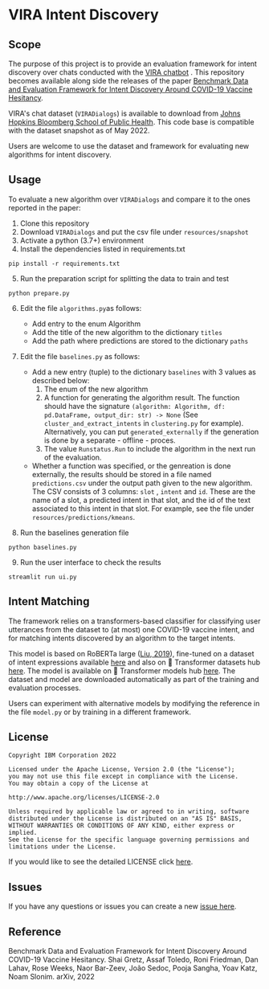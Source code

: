 # VIRA Intent Discovery

## Scope

The purpose of this project is to provide an evaluation framework for intent discovery over chats conducted with the [VIRA chatbot](https://vaxchat.org) . This repository becomes available along side the releases of the paper [Benchmark Data and Evaluation Framework for Intent Discovery Around COVID-19 Vaccine Hesitancy](#reference).

VIRA's chat dataset (`VIRADialogs`) is available to download from [Johns Hopkins Bloomberg School of Public Health](https://vaxchat.org/research). This code base is compatible with the dataset snapshot as of May 2022.

Users are welcome to use the dataset and framework for evaluating new algorithms for intent discovery. 


## Usage

To evaluate a new algorithm over `VIRADialogs` and compare it to the ones reported in the paper:

1. Clone this repository
2. Download `VIRADialogs` and put the csv file under `resources/snapshot`
3. Activate a python (3.7+) environment
4. Install the dependencies listed in requirements.txt
```
pip install -r requirements.txt
```
5. Run the preparation script for splitting the data to train and test
```
python prepare.py
```
6. Edit the file ``algorithms.py``as follows:
   * Add entry to the enum Algorithm
   * Add the title of the new algorithm to the dictionary `titles`
   * Add the path where predictions are stored to the dictionary `paths`
7. Edit the file ``baselines.py`` as follows: 
   * Add a new entry (tuple) to the dictionary `baselines` with 3 values as described below:
      1.  The enum of the new algorithm
      1.  A function for generating the algorithm result. The function should have the signature `(algorithm: Algorithm, df: pd.DataFrame, output_dir: str) -> None` (See `cluster_and_extract_intents` in `clustering.py` for example). Alternatively, you can put `generated_externally` if the generation is done by a separate - offline - proces.
      1.  The value `Runstatus.Run` to include the algorithm in the next run of the evaluation.
   * Whether a function was specified, or the genreation is done externally, the results should be stored in a file named `predictions.csv` under the output path given to the new algorithm. The CSV consists of 3 columns: `slot` , `intent` and `id`. These are the name of a slot, a predicted intent in that slot, and the id of the text associated to this intent in that slot. For example, see the file under `resources/predictions/kmeans`. 

8. Run the baselines generation file
```
python baselines.py
```
9.  Run the user interface to check the results
```
streamlit run ui.py
```


## Intent Matching
The framework relies on a transformers-based classifier for classifying user utterances from the dataset to (at most) one COVID-19 vaccine intent, and for matching intents discovered by an algorithm to the target intents. 

This model is based on RoBERTa large ([Liu, 2019](https://arxiv.org/abs/1907.11692)), fine-tuned on a dataset of intent expressions available [here](https://research.ibm.com/haifa/dept/vst/debating_data.shtml) and also on 🤗 Transformer datasets hub [here](https://huggingface.co/datasets/ibm/vira-intents). The model is available on 🤗 Transformer models hub [here](https://huggingface.co/ibm/roberta-large-vira-intents). The dataset and model are downloaded automatically as part of the training and evaluation processes. 

Users can experiment with alternative models by modifying the reference in the file `model.py` or by training in a different framework.  

## License

```text
Copyright IBM Corporation 2022

Licensed under the Apache License, Version 2.0 (the "License");
you may not use this file except in compliance with the License.
You may obtain a copy of the License at

http://www.apache.org/licenses/LICENSE-2.0

Unless required by applicable law or agreed to in writing, software
distributed under the License is distributed on an "AS IS" BASIS,
WITHOUT WARRANTIES OR CONDITIONS OF ANY KIND, either express or implied.
See the License for the specific language governing permissions and
limitations under the License.

```

If you would like to see the detailed LICENSE click [here](LICENSE).


## Issues
If you have any questions or issues you can create a new [issue here][issues].


## Reference
Benchmark Data and Evaluation Framework for Intent Discovery Around COVID-19 Vaccine Hesitancy. Shai Gretz, Assaf Toledo, Roni Friedman, Dan Lahav, Rose Weeks, Naor Bar-Zeev, João Sedoc, Pooja Sangha, Yoav Katz, Noam Slonim. arXiv, 2022

[issues]: https://github.com/IBM/vira-intent-discovery/issues/new

